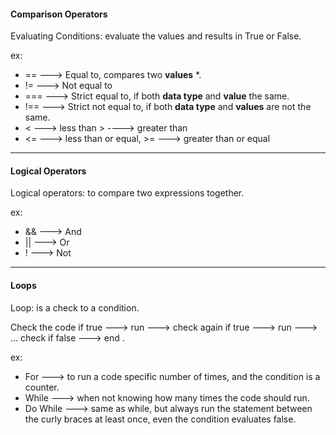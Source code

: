 #### Comparison Operators

Evaluating Conditions: evaluate the values and results in True or False.

ex: 
- == ---> Equal to, compares two <b>values</b> *.
- != ---> Not equal to
- === ---> Strict equal to, if both <b>data type</b> and <b>value</b> the same.
- !== ---> Strict not equal to, if both <b>data type</b> and <b>values</b> are not the same.
- < ---> less than > ----> greater than
- <= ---> less than or equal,  >= ---> greater than or equal
-------------------------------------------

#### Logical Operators

Logical operators: to compare two expressions together.

ex: 
- && ---> And
- || ---> Or
- ! ---> Not

-----------------------------------------------

#### Loops
Loop: is a check to a condition. 

Check the code if true ---> run ---> check again if true ---> run ---> ... check if false ---> end .

ex: 
- For ---> to run a code specific number of times, and the condition is a counter.
- While ---> when not knowing how many times the code should run.
- Do While ---> same as while, but always run the statement between the curly braces at least once, even the condition evaluates false.

